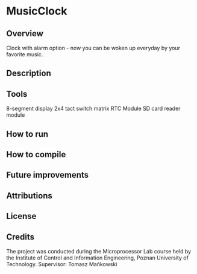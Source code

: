 # MusicClock

## Overview
Clock with alarm option - now you can be woken up everyday by your favorite music.
## Description

## Tools
8-segment display
2x4 tact switch matrix
RTC Module
SD card reader module
## How to run

## How to compile

## Future improvements

## Attributions

## License

## Credits
The project was conducted during the Microprocessor Lab course held by the Institute of Control and Information Engineering, Poznan University of Technology.
Supervisor: Tomasz Mańkowski
